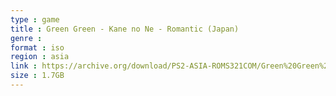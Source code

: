 ```yaml
---
type : game
title : Green Green - Kane no Ne - Romantic (Japan)
genre : 
format : iso
region : asia
link : https://archive.org/download/PS2-ASIA-ROMS321COM/Green%20Green%20-%20Kane%20no%20Ne%20-%20Romantic%20%28Japan%29.7z
size : 1.7GB
---
```

